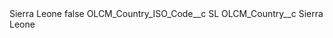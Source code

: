 <?xml version="1.0" encoding="UTF-8"?>
<CustomMetadata xmlns="http://soap.sforce.com/2006/04/metadata" xmlns:xsi="http://www.w3.org/2001/XMLSchema-instance" xmlns:xsd="http://www.w3.org/2001/XMLSchema">
    <label>Sierra Leone</label>
    <protected>false</protected>
    <values>
        <field>OLCM_Country_ISO_Code__c</field>
        <value xsi:type="xsd:string">SL</value>
    </values>
    <values>
        <field>OLCM_Country__c</field>
        <value xsi:type="xsd:string">Sierra Leone</value>
    </values>
</CustomMetadata>

